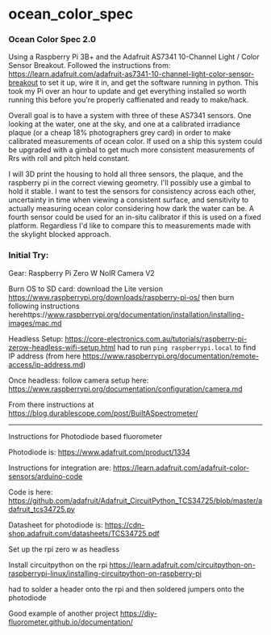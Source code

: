 # ocean_color_spec

### Ocean Color Spec 2.0
Using a Raspberry Pi 3B+ and the Adafruit AS7341 10-Channel Light / Color Sensor Breakout. Followed the instructions from: https://learn.adafruit.com/adafruit-as7341-10-channel-light-color-sensor-breakout to set it up, wire it in, and get the software running in python. This took my Pi over an hour to update and get everything installed so worth running this before you're properly caffienated and ready to make/hack.

Overall goal is to have a system with three of these AS7341 sensors. One looking at the water, one at the sky, and one at a calibrated irradiance plaque (or a cheap 18% photographers grey card) in order to make calibrated measurements of ocean color. If used on a ship this system could be upgraded with a gimbal to get much more consistent measurements of Rrs with roll and pitch held constant.

I will 3D print the housing to hold all three sensors, the plaque, and the raspberry pi in the correct viewing geometry. I'll possibly use a gimbal to hold it stable. I want to test the sensors for consistency across each other, uncertainty in time when viewing a consistent surface, and sensitivity to actually measuring ocean color considering how dark the water can be. A fourth sensor could be used for an in-situ calibrator if this is used on a fixed platform. Regardless I'd like to compare this to measurements made with the skylight blocked approach.





### Initial Try:
Gear:
Raspberry Pi Zero W
NoIR Camera V2


Burn OS to SD card:
download the Lite version https://www.raspberrypi.org/downloads/raspberry-pi-os/
then burn following instructions herehttps://www.raspberrypi.org/documentation/installation/installing-images/mac.md

Headless Setup:
https://core-electronics.com.au/tutorials/raspberry-pi-zerow-headless-wifi-setup.html
had to run `ping raspberrypi.local` to find IP address (from here https://www.raspberrypi.org/documentation/remote-access/ip-address.md)

Once headless:
follow camera setup here: https://www.raspberrypi.org/documentation/configuration/camera.md

From there instructions at https://blog.durablescope.com/post/BuiltASpectrometer/


---

Instructions for Photodiode based fluorometer

Photodiode is: https://www.adafruit.com/product/1334

Instructions for integration are: https://learn.adafruit.com/adafruit-color-sensors/arduino-code

Code is here: https://github.com/adafruit/Adafruit_CircuitPython_TCS34725/blob/master/adafruit_tcs34725.py

Datasheet for photodiode is: https://cdn-shop.adafruit.com/datasheets/TCS34725.pdf

Set up the rpi zero w as headless

Install circuitpython on the rpi https://learn.adafruit.com/circuitpython-on-raspberrypi-linux/installing-circuitpython-on-raspberry-pi

had to solder a header onto the rpi and then soldered jumpers onto the photodiode


Good example of another project https://diy-fluorometer.github.io/documentation/





